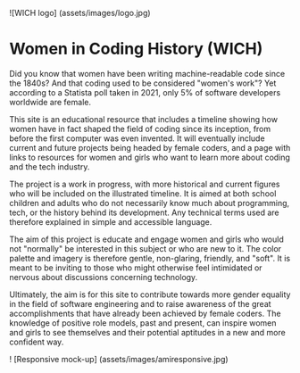 ![WICH logo] (assets/images/logo.jpg)

# Women in Coding History (WICH)

Did you know that women have been writing machine-readable code since the 1840s? And that coding used to be considered "women's work"? Yet according to a Statista poll taken in 2021, only 5% of software developers worldwide are female.

This site is an educational resource that includes a timeline showing how women have in fact shaped the field of coding since its inception, from before the first computer was even invented. It will eventually include current and future
projects being headed by female coders, and a page with links to resources for women and girls who want to learn more about coding and the tech industry. 

The project is a work in progress, with more historical and current figures who will be included on the illustrated timeline. It is aimed at both school children and adults who do not necessarily know much about programming, tech, or the history behind its development. Any technical terms used are therefore explained in simple and accessible language. 

The aim of this project is educate and engage women and girls who would not "normally" be interested in this subject or who are new to it. The color palette and imagery is therefore gentle, non-glaring, friendly, and "soft". It is meant to be inviting to those who might otherwise feel intimidated or nervous about discussions concerning technology. 

Ultimately, the aim is for this site to contribute towards more gender equality in the field of software engineering and to raise awareness of the great accomplishments that have already been achieved by female coders. The knowledge of positive role models, past and present, can inspire women and girls to see themselves and their potential aptitudes in a new and more confident way.

! [Responsive mock-up] (assets/images/amiresponsive.jpg)